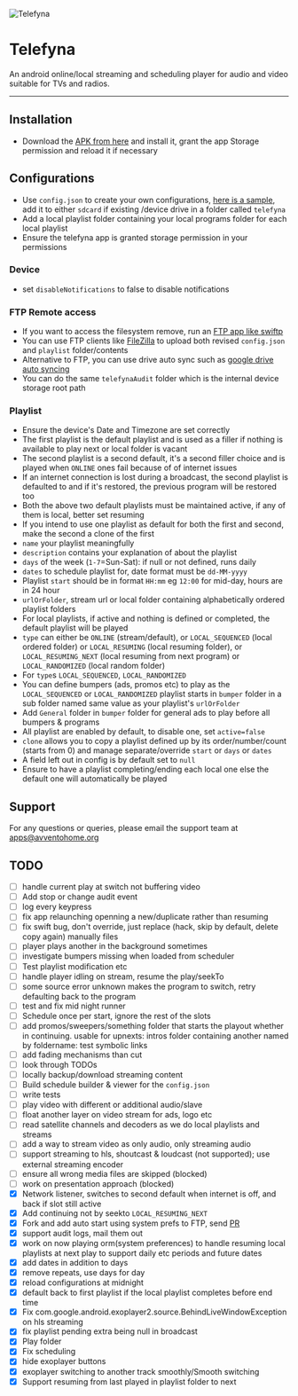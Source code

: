 ![Telefyna](https://avventohome.org/wp-content/uploads/2020/12/telefyna.png "Telefyna")

# Telefyna
An android online/local streaming and scheduling player for audio and video suitable for TVs and radios.
______

## Installation
* Download the [APK from here](https://github.com/avventoapps/avvento/releases/latest/download/telefyna.apk) and install it, grant the app Storage permission and reload it if necessary

## Configurations
* Use `config.json` to create your own configurations, [here is a sample](https://github.com/avventoapps/Telefyna/blob/master/config.json), add it to either `sdcard` if existing /device drive in a folder called `telefyna`
* Add a local playlist folder containing your local programs folder for each local playlist
* Ensure the telefyna app is granted storage permission in your permissions

### Device
* set `disableNotifications` to false to disable notifications

### FTP Remote access
* If you want to access the filesystem remove, run an [FTP app like swiftp](https://f-droid.org/packages/be.ppareit.swiftp_free)
* You can use FTP clients like [FileZilla](https://filezilla-project.org/) to upload both revised `config.json` and `playlist` folder/contents
* Alternative to FTP, you can use drive auto sync such as [google drive auto syncing](https://github.com/avventoapps/avvento/releases/latest/download/drivesync.apk)
* You can do the same `telefynaAudit` folder which is the internal device storage root path

### Playlist
* Ensure the device's Date and Timezone are set correctly
* The first playlist is the default  playlist and is used as a filler if nothing is available to play next or local folder is vacant
* The second playlist is a second default, it's a second filler choice and is played when `ONLINE` ones fail because of of internet issues
* If an internet connection is lost during a broadcast, the second playlist is defaulted to and if it's restored, the previous program will be restored too
* Both the above two default playlists must be maintained active, if any of them is local, better set resuming
* If you intend to use one playlist as default for both the first and second, make the second a clone of the first
* `name` your playlist meaningfully
* `description` contains your explanation of about the playlist
* `days` of the week (`1-7`=Sun-Sat): if null or not defined, runs daily
* `dates` to schedule playlist for, date format must be `dd-MM-yyyy`
* Playlist `start` should be in format `HH:mm` eg `12:00` for mid-day, hours are in 24 hour
* `urlOrFolder`, stream url or local folder containing alphabetically ordered playlist folders
* For local playlists, if active and nothing is defined or completed, the default playlist will be played
* `type` can either be `ONLINE` (stream/default), or `LOCAL_SEQUENCED` (local ordered folder) or `LOCAL_RESUMING` (local resuming folder), or `LOCAL_RESUMING_NEXT` (local resuming from next program) or `LOCAL_RANDOMIZED` (local random folder)
* For `type`s `LOCAL_SEQUENCED`, `LOCAL_RANDOMIZED`
* You can define bumpers (ads, promos etc) to play as the `LOCAL_SEQUENCED` or `LOCAL_RANDOMIZED` playlist starts in `bumper` folder in a sub folder named same value as your playlist's `urlOrFolder`
* Add `General` folder in `bumper` folder for general ads to play before all bumpers & programs
* All playlist are enabled by default, to disable one, set `active=false`
* `clone` allows you to copy a playlist defined up by its order/number/count (starts from 0) and manage separate/override `start` or `days` or `dates`
* A field left out in config is by default set to `null`
* Ensure to have a playlist completing/ending each local one else the default one will automatically be played

## Support
For any questions or queries, please email the support team at apps@avventohome.org


## TODO
- [ ] handle current play at switch not buffering video
- [ ] Add stop or change audit event
- [ ] log every keypress
- [ ] fix app relaunching openning a new/duplicate rather than resuming
- [ ] fix swift bug, don't override, just replace (hack, skip by default, delete copy again) manually files
- [ ] player plays another in the background sometimes
- [ ] investigate bumpers missing when loaded from scheduler
- [ ] Test playlist modification etc
- [ ] handle player idling on stream, resume the play/seekTo
- [ ] some source error unknown makes the program to switch, retry defaulting back to the program
- [ ] test and fix mid night runner
- [ ] Schedule once per start, ignore the rest of the slots
- [ ] add promos/sweepers/something folder that starts the playout whether in continuing. usable for upnexts: intros folder containing another named by foldername: test symbolic links
- [ ] add fading mechanisms than cut
- [ ] look through TODOs
- [ ] locally backup/download streaming content
- [ ] Build schedule builder & viewer for the `config.json`
- [ ] write tests
- [ ] play video with different or additional audio/slave
- [ ] float another layer on video stream for ads, logo etc
- [ ] read satellite channels and decoders as we do local playlists and streams
- [ ] add a way to stream video as only audio, only streaming audio
- [ ] support streaming to hls, shoutcast & loudcast (not supported); use external streaming encoder
- [ ] ensure all wrong media files are skipped (blocked)
- [ ] work on presentation approach (blocked)
- [x] Network listener, switches to second default when internet is off, and back if slot still active
- [x] Add continuing not by seekto `LOCAL_RESUMING_NEXT`
- [x] Fork and add auto start using system prefs to FTP, send [PR](https://github.com/ppareit/swiftp/pull/163)
- [x] support audit logs, mail them out
- [x] work on now playing orm(system preferences) to handle resuming local playlists at next play to support daily etc periods and future dates
- [x] add dates in addition to days
- [x] remove repeats, use days for day
- [x] reload configurations at midnight
- [x] default back to first playlist if the local playlist completes before end time
- [x] Fix com.google.android.exoplayer2.source.BehindLiveWindowException on hls streaming
- [x] fix playlist pending extra being null in broadcast
- [x] Play folder
- [x] Fix scheduling
- [x] hide exoplayer buttons
- [x] exoplayer switching to another track smoothly/Smooth switching
- [x] Support resuming from last played in playlist folder to next
